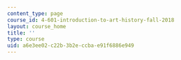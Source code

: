 ```yaml
---
content_type: page
course_id: 4-601-introduction-to-art-history-fall-2018
layout: course_home
title: ''
type: course
uid: a6e3ee02-c22b-3b2e-ccba-e91f6886e949
---
```

